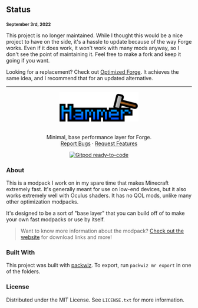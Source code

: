 ## Status
**<small>September 3rd, 2022</small>**

This project is no longer maintained. While I thought this would be a nice project to have on the side, it's a hassle to update because of the way Forge works. Even if it does work, it won't work with many mods anyway, so I don't see the point of maintaining it. Feel free to make a fork and keep it going if you want.

Looking for a replacement? Check out [Optimized Forge](https://modrinth.com/modpack/optimized-forge). It achieves the same idea, and I recommend that for an updated alternative.

---
<div align="center">
  <a href="https://github.com/intergrav/Hammer">
    <img src="docs/images/Hammer Logo+Text.png" alt="Logo" height="80">
  </a>
  <br />
  <br />
  <p align="center">
    Minimal, base performance layer for Forge.
    <br />
    <!---<a href="https://github.com/intergrav/Hammer/wiki"><strong>Explore the docs »</strong></a>
    <br />-->
    <a href="https://github.com/intergrav/Hammer/issues">Report Bugs</a>
    ·
    <a href="https://github.com/intergrav/Hammer/issues">Request Features</a>
  </p>
  <a href="https://gitpod.io/from-referrer/"><img src="https://img.shields.io/badge/Gitpod-ready--to--code-908a85?logo=gitpod&amp;style=flat-square" alt="Gitpod ready-to-code"></a>
</div>

### About

This is a modpack I work on in my spare time that makes Minecraft extremely fast. It's generally meant for use on low-end devices, but it also works extremely well with Oculus shaders. It has no QOL mods, unlike many other optimization modpacks.

It's designed to be a sort of "base layer" that you can build off of to make your own fast modpacks or use by itself.

> Want to know more information about the modpack? [Check out the website](https://intergrav.github.io/Hammer/) for download links and more!

### Built With

This project was built with [packwiz](https://github.com/packwiz/packwiz). To export, run `packwiz mr export` in one of the folders.

### License

Distributed under the MIT License. See `LICENSE.txt` for more information.
